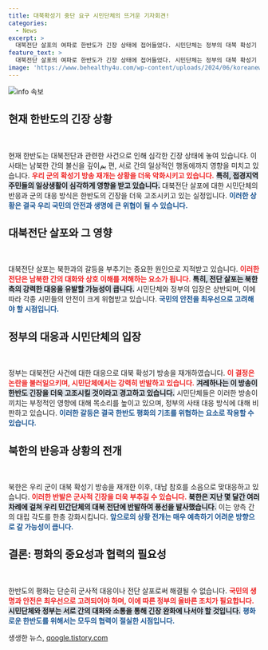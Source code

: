 ```yaml
---
title: 대북확성기 중단 요구 시민단체의 뜨거운 기자회견!
categories:
  - News
excerpt: >
  대북전단 살포의 여파로 한반도가 긴장 상태에 접어들었다. 시민단체는 정부의 대북 확성기 방송 재개가 남북 주민일상을 침해한다고 강력 반발하며 즉각 중단을 요구하고 있다.
feature_text: >
  대북전단 살포의 여파로 한반도가 긴장 상태에 접어들었다. 시민단체는 정부의 대북 확성기 방송 재개가 남북 주민일상을 침해한다고 강력 반발하며 즉각 중단을 요구하고 있다.
image: 'https://www.behealthy4u.com/wp-content/uploads/2024/06/koreanews.jpg'
---
```


<p><img src="https://www.behealthy4u.com/wp-content/uploads/2024/06/koreanews.jpg" alt="info 속보" /></p>

<h2 data-ke-size="size26">현재 한반도의 긴장 상황</h2>

<p data-ke-size="size16">&nbsp;</p>

<p>현재 한반도는 대북전단과 관련한 사건으로 인해 심각한 긴장 상태에 놓여 있습니다. 이 사태는 남북한 간의 불신을 깊이يم 편, 서로 간의 일상적인 행동에까지 영향을 미치고 있습니다. <b><span style="color: #ee2323;">우리 군의 확성기 방송 재개는 상황을 더욱 악화시키고 있습니다.</span></b> <b><span style="background-color: #21538527;">특히, 접경지역 주민들의 일상생활이 심각하게 영향을 받고 있습니다.</span></b> 대북전단 살포에 대한 시민단체의 반응과 군의 대응 방식은 한반도의 긴장을 더욱 고조시키고 있는 실정입니다. <b><span style="color: #1a5490;">이러한 상황은 결국 우리 국민의 안전과 생명에 큰 위협이 될 수 있습니다.</span></b></p>

<h2 data-ke-size="size26">대북전단 살포와 그 영향</h2>

<p data-ke-size="size16">&nbsp;</p>

<p>대북전단 살포는 북한과의 갈등을 부추기는 중요한 원인으로 지적받고 있습니다. <b><span style="color: #ee2323;">이러한 전단은 남북한 간의 대화와 상호 이해를 저해하는 요소가 됩니다.</span></b> <b><span style="background-color: #21538527;">특히, 전단 살포는 북한 측의 강력한 대응을 유발할 가능성이 큽니다.</span></b> 시민단체와 정부의 입장은 상반되며, 이에 따라 각종 시민들의 안전이 크게 위협받고 있습니다. <b><span style="color: #1a5490;">국민의 안전을 최우선으로 고려해야 할 시점입니다.</span></b></p>

<h2 data-ke-size="size26">정부의 대응과 시민단체의 입장</h2>

<p data-ke-size="size16">&nbsp;</p>

<p>정부는 대북전단 사건에 대한 대응으로 대북 확성기 방송을 재개하였습니다. <b><span style="color: #ee2323;">이 결정은 논란을 불러일으키며, 시민단체에서는 강력히 반발하고 있습니다.</span></b> <b><span style="background-color: #21538527;">겨레하나는 이 방송이 한반도 긴장을 더욱 고조시킬 것이라고 경고하고 있습니다.</span></b> 시민단체들은 이러한 방송이 끼치는 부정적인 영향에 대해 목소리를 높이고 있으며, 정부의 사태 대응 방식에 대해 비판하고 있습니다. <b><span style="color: #1a5490;">이러한 갈등은 결국 한반도 평화의 기초를 위협하는 요소로 작용할 수 있습니다.</span></b></p>

<h2 data-ke-size="size26">북한의 반응과 상황의 전개</h2>

<p data-ke-size="size16">&nbsp;</p>

<p>북한은 우리 군이 대북 확성기 방송을 재개한 이후, 대남 참호를 소음으로 맞대응하고 있습니다. <b><span style="color: #ee2323;">이러한 반발은 군사적 긴장을 더욱 부추길 수 있습니다.</span></b> <b><span style="background-color: #21538527;">북한은 지난 몇 달간 여러 차례에 걸쳐 우리 민간단체의 대북 전단에 반발하여 풍선을 발사했습니다.</span></b> 이는 양측 간의 대립 각도를 한층 강화시킵니다. <b><span style="color: #1a5490;">앞으로의 상황 전개는 매우 예측하기 어려운 방향으로 갈 가능성이 큽니다.</span></b></p>

<h2 data-ke-size="size26">결론: 평화의 중요성과 협력의 필요성</h2>

<p data-ke-size="size16">&nbsp;</p>

<p>한반도의 평화는 단순히 군사적 대응이나 전단 살포로써 해결될 수 없습니다. <b><span style="color: #ee2323;">국민의 생명과 안전은 최우선으로 고려되어야 하며, 이에 따른 정부의 올바른 조치가 필요합니다.</span></b> <b><span style="background-color: #21538527;">시민단체와 정부는 서로 간의 대화와 소통을 통해 긴장 완화에 나서야 할 것입니다.</span></b> <b><span style="color: #1a5490;">평화로운 한반도를 위해서는 모두의 협력이 절실한 시점입니다.</span></b> </p>
생생한 뉴스, <a href="https://qoogle.tistory.com" rel="dofollow">qoogle.tistory.com</a>


